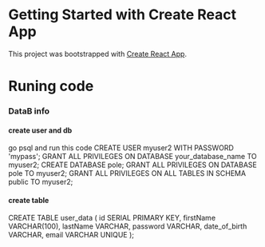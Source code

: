 # Getting Started with Create React App

This project was bootstrapped with [Create React App](https://github.com/facebook/create-react-app).

# Runing code
### DataB info
#### create user and db
go psql and run this code
CREATE USER myuser2 WITH PASSWORD 'mypass';
GRANT ALL PRIVILEGES ON DATABASE your_database_name TO myuser2;
CREATE DATABASE pole;
GRANT ALL PRIVILEGES ON DATABASE pole TO myuser2;
GRANT ALL PRIVILEGES ON ALL TABLES IN SCHEMA public TO myuser2;
 #### create table
 CREATE TABLE user_data (
  id SERIAL PRIMARY KEY,
  firstName VARCHAR(100),
  lastName VARCHAR,
  password VARCHAR,
  date_of_birth VARCHAR,
  email VARCHAR UNIQUE
);
